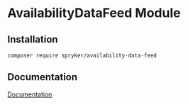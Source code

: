 # AvailabilityDataFeed Module

## Installation

```
composer require spryker/availability-data-feed
```

## Documentation

[Documentation](https://spryker.github.io)
